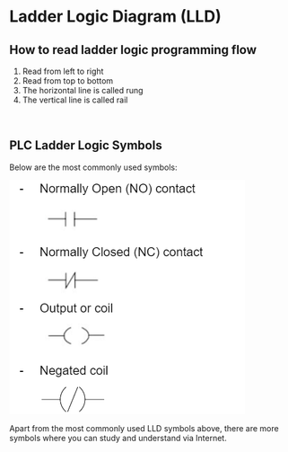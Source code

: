 # Ladder Logic Diagram (LLD)

## How to read ladder logic programming flow

1) Read from left to right
2) Read from top to bottom
3) The horizontal line is called rung
4) The vertical line is called rail

<br/>

## PLC Ladder Logic Symbols

Below are the most commonly used symbols: 

<img src="images/Common_PLC_Ladder_Logic_Symbols.png" alt="Common PLC Ladder Logic Symbols" />

<br/>

Apart from the most commonly used LLD symbols above, there are more symbols where you can study and understand via Internet.